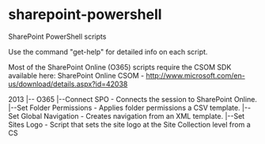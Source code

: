 # sharepoint-powershell
SharePoint PowerShell scripts

Use the command "get-help" for detailed info on each script.

Most of the SharePoint Online (O365) scripts require the CSOM SDK available here: SharePoint Online CSOM - http://www.microsoft.com/en-us/download/details.aspx?id=42038

2013
|--
O365
|--Connect SPO - Connects the session to SharePoint Online.
|--Set Folder Permissions - Applies folder permissions a CSV template.
|--Set Global Navigation - Creates navigation from an XML template.
|--Set Sites Logo - Script that sets the site logo at the Site Collection level from a CS